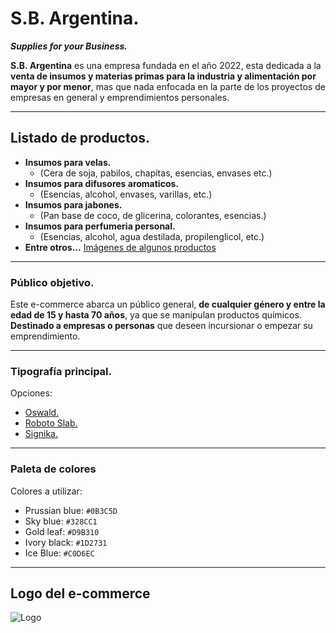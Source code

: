 # S.B. Argentina.
***Supplies for your Business.***

**S.B. Argentina** es una empresa fundada en el año 2022, esta dedicada a la **venta de insumos y materias primas para la industria y alimentación por mayor y por menor**, mas que nada enfocada en la parte de los proyectos de empresas en general y emprendimientos personales.

___

## Listado de productos.

- **Insumos para velas.**
    - (Cera de soja, pabilos, chapitas, esencias, envases etc.)
- **Insumos para difusores aromaticos.**
    - (Esencias, alcohol, envases, varillas, etc.)
- **Insumos para jabones.**
    - (Pan base de coco, de glicerina, colorantes, esencias.)
- **Insumos para perfumeria personal.**
    - (Esencias, alcohol, agua destilada, propilenglicol, etc.)
- **Entre otros...**
[Imágenes de algunos productos](https://www.instagram.com/sb.argentina/)

___

### Público objetivo.

Este e-commerce abarca un público general, **de cualquier género y entre la edad de 15 y hasta 70 años**, ya que se manipulan productos químicos. **Destinado a empresas o personas** que deseen incursionar o empezar su emprendimiento.

___

### Tipografía principal.

Opciones:
- [Oswald.](https://fonts.google.com/specimen/Oswald?query=oswald)
- [Roboto Slab.](https://fonts.google.com/specimen/Roboto+Slab?query=roboto)
- [Signika.](https://fonts.google.com/specimen/Signika?query=sig)

___

### Paleta de colores

Colores a utilizar:
- Prussian blue: `#0B3C5D`
- Sky blue: `#328CC1`
- Gold leaf: `#D9B310`
- Ivory black: `#1D2731`
- Ice Blue: `#C0D6EC`

___

## Logo del e-commerce

![Logo](https://instagram.fcor10-4.fna.fbcdn.net/v/t51.2885-19/309060531_754258988969447_7990359129970631497_n.jpg?stp=dst-jpg_s150x150&_nc_ht=instagram.fcor10-4.fna.fbcdn.net&_nc_cat=111&_nc_ohc=lHmUsinyKFEAX8U2HKk&tn=BX-Lf6nsokokidLE&edm=AOQ1c0wBAAAA&ccb=7-5&oh=00_AT-MEF2uXjGqYbuOD-teYK3usRDQnSAt5gvNL0Aye9ZcaA&oe=6338AF25&_nc_sid=8fd12b)
